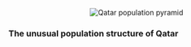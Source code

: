 
<div><p style="text-align:center"><img src="https://github.com/MUSA-620-Fall-2017/MUSA-620-Week-9/blob/master/qatar-pyramid.gif" alt="Qatar population pyramid" title="Qatar Population Pyramid"/></p></div>

### The unusual population structure of Qatar







